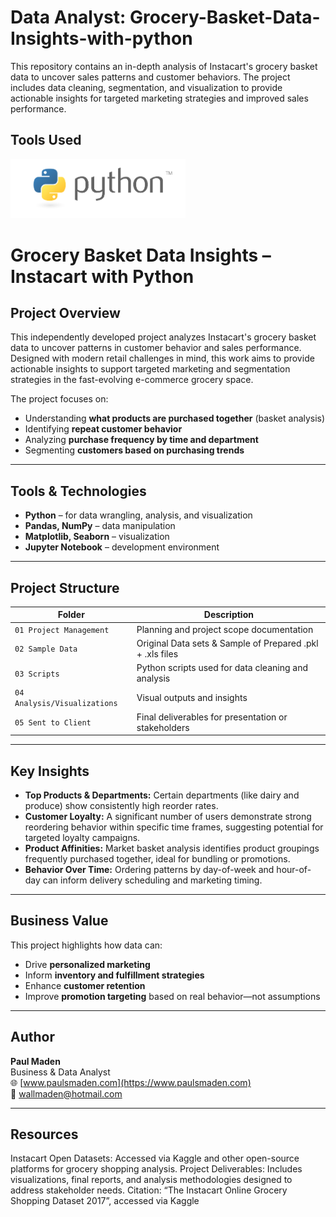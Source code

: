 # Data Analyst: Grocery-Basket-Data-Insights-with-python
This repository contains an in-depth analysis of Instacart's grocery basket data to uncover sales patterns and customer behaviors. The project includes data cleaning, segmentation, and visualization to provide actionable insights for targeted marketing strategies and improved sales performance.

## Tools Used
<img src="https://raw.githubusercontent.com/wallmaden/Grocery-Basket-Data-Insights-Instacart-with-python/main/04%20Analysis/Visualizations/python-logo-master-v3-TM.png" alt="Python Logo" width="280"/>

# Grocery Basket Data Insights – Instacart with Python

## Project Overview

This independently developed project analyzes Instacart's grocery basket data to uncover patterns in customer behavior and sales performance. Designed with modern retail challenges in mind, this work aims to provide actionable insights to support targeted marketing and segmentation strategies in the fast-evolving e-commerce grocery space.

The project focuses on:
- Understanding **what products are purchased together** (basket analysis)
- Identifying **repeat customer behavior**
- Analyzing **purchase frequency by time and department**
- Segmenting **customers based on purchasing trends**

---

## Tools & Technologies

- **Python** – for data wrangling, analysis, and visualization
- **Pandas, NumPy** – data manipulation
- **Matplotlib, Seaborn** – visualization
- **Jupyter Notebook** – development environment

---

## Project Structure

| Folder | Description |
|--------|-------------|
| `01 Project Management` | Planning and project scope documentation |
| `02 Sample Data` | Original Data sets & Sample of Prepared .pkl + .xls files|
| `03 Scripts` | Python scripts used for data cleaning and analysis |
| `04 Analysis/Visualizations` | Visual outputs and insights |
| `05 Sent to Client` | Final deliverables for presentation or stakeholders |

---

## Key Insights

- **Top Products & Departments:** Certain departments (like dairy and produce) show consistently high reorder rates.
- **Customer Loyalty:** A significant number of users demonstrate strong reordering behavior within specific time frames, suggesting potential for targeted loyalty campaigns.
- **Product Affinities:** Market basket analysis identifies product groupings frequently purchased together, ideal for bundling or promotions.
- **Behavior Over Time:** Ordering patterns by day-of-week and hour-of-day can inform delivery scheduling and marketing timing.

---

## Business Value

This project highlights how data can:
- Drive **personalized marketing**
- Inform **inventory and fulfillment strategies**
- Enhance **customer retention**
- Improve **promotion targeting** based on real behavior—not assumptions

---

## Author

**Paul Maden**  
Business & Data Analyst  
🌐 [www.paulsmaden.com](https://www.paulsmaden.com)  
📧 wallmaden@hotmail.com  

---

## Resources
Instacart Open Datasets: Accessed via Kaggle and other open-source platforms for grocery shopping analysis.
Project Deliverables: Includes visualizations, final reports, and analysis methodologies designed to address stakeholder needs.
Citation: “The Instacart Online Grocery Shopping Dataset 2017”, accessed via Kaggle
